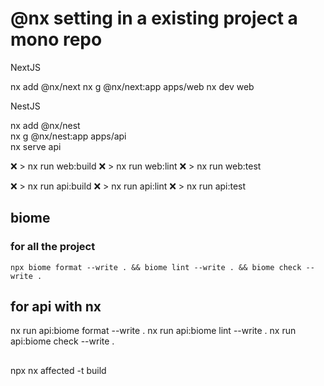 # @nx setting in a existing project a mono repo


NextJS

nx add @nx/next 
nx g @nx/next:app apps/web
nx dev web


NestJS

nx add @nx/nest  
nx g @nx/nest:app apps/api  
nx serve api
 

❌ > nx run web:build
❌ > nx run web:lint
❌ > nx run web:test

❌ > nx run api:build
❌ > nx run api:lint
❌ > nx run api:test

## biome 

### for all the project 

```
npx biome format --write . && biome lint --write . && biome check --write .
```


## for api with nx 

nx run api:biome format --write .
nx run api:biome lint --write . 
nx run api:biome check --write .


## 

npx nx affected -t build
